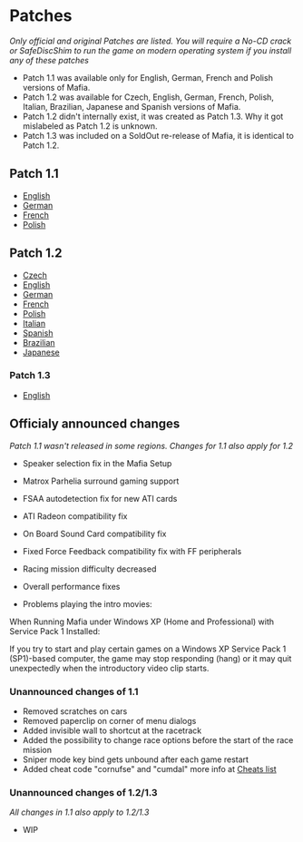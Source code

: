 # Patches
_Only official and original Patches are listed. You will require a No-CD crack or SafeDiscShim to run the game on modern operating system if you install any of these patches_

- Patch 1.1 was available only for English, German, French and Polish versions of Mafia.
- Patch 1.2 was available for Czech, English, German, French, Polish, Italian, Brazilian, Japanese and Spanish versions of Mafia.
- Patch 1.2 didn't internally exist, it was created as Patch 1.3. Why it got mislabeled as Patch 1.2 is unknown.
- Patch 1.3 was included on a SoldOut re-release of Mafia, it is identical to Patch 1.2.

## Patch 1.1
- [English](https://github.com/user-attachments/files/16235055/mafia_patch_1-1_eng.zip)
- [German](https://github.com/user-attachments/files/16235072/mafia_patch_1-1_ger.zip)
- [French](https://github.com/user-attachments/files/16235061/mafia_patch_1-1_fre.zip)
- [Polish](https://github.com/user-attachments/files/16235151/mafia_patch_1.1_pol.zip)


## Patch 1.2
- [Czech](https://github.com/user-attachments/files/16235218/mafia_patch_1.2_cze.zip)
- [English](https://github.com/user-attachments/files/16235226/mafia_patch_1.2_eng.zip)
- [German](https://github.com/user-attachments/files/16235245/mafia_patch_1.2_ger.zip)
- [French](https://github.com/user-attachments/files/16235234/mafia_patch_1.2_fre.zip)
- [Polish](https://github.com/user-attachments/files/16235258/mafia_patch_1.2_pol.zip)
- [Italian](https://github.com/user-attachments/files/16235250/mafia_patch_1.2_ita.zip)
- [Spanish](https://github.com/user-attachments/files/16235261/mafia_patch_1.2_spa.zip)
- [Brazilian](https://github.com/user-attachments/files/16235211/mafia_patch_1.2_bra.zip)
- [Japanese](https://github.com/user-attachments/files/16235253/mafia_patch_1.2_jap.zip)

### Patch 1.3
- [English](https://github.com/user-attachments/files/16235345/mafia_patch_1.3_eng.zip)

## Officialy announced changes
_Patch 1.1 wasn't released in some regions. Changes for 1.1 also apply for 1.2_
- Speaker selection fix in the Mafia Setup
- Matrox Parhelia surround gaming support
- FSAA autodetection fix for new ATI cards
- ATI Radeon compatibility fix
- On Board Sound Card compatibility fix
- Fixed Force Feedback compatibility fix with FF peripherals
- Racing mission difficulty decreased
- Overall performance fixes

- Problems playing the intro movies:

When Running Mafia under Windows XP
(Home and Professional) with Service Pack 1 Installed: 

If you try to start and play certain games on a Windows XP
Service Pack 1 (SP1)-based computer, the game may stop
responding (hang) or it may quit unexpectedly when the
introductory video clip starts.

### Unannounced changes of 1.1
- Removed scratches on cars
- Removed paperclip on corner of menu dialogs
- Added invisible wall to shortcut at the racetrack
- Added the possibility to change race options before the start of the race mission
- Sniper mode key bind gets unbound after each game restart
- Added cheat code "cornufse" and "cumdal" more info at [Cheats list](cheats.md)

### Unannounced changes of 1.2/1.3
_All changes in 1.1 also apply to 1.2/1.3_
- WIP
